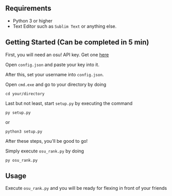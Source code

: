 ## Requirements

- Python 3 or higher
- Text Editor such as `Sublim Text` or anything else.

## Getting Started (Can be completed in 5 min)

First, you will need an osu! API key. Get one [here](https://osu.ppy.sh/p/api)

Open `config.json` and paste your key into it.

After this, set your username into `config.json`.

Open `cmd.exe` and go to your directory by doing 
```
cd your/directory
```

Last but not least, start `setup.py` by executing the command
```
py setup.py
```
or
```
python3 setup.py
```

After these steps, you'll be good to go!

Simply execute `osu_rank.py` by doing 
```
py osu_rank.py
```

## Usage

Execute `osu_rank.py` and you will be ready for flexing in front of your friends 


